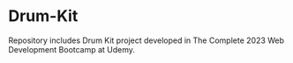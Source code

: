 # Drum-Kit
Repository includes Drum Kit project developed in The Complete 2023 Web Development Bootcamp at Udemy.
